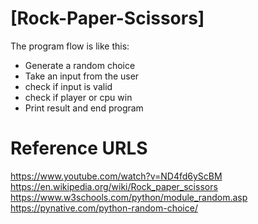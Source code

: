 # [Rock-Paper-Scissors]

The program flow is like this:
* Generate a random choice
* Take an input from the user
* check if input is valid
* check if player or cpu win
* Print result and end program


# Reference URLS
https://www.youtube.com/watch?v=ND4fd6yScBM
https://en.wikipedia.org/wiki/Rock_paper_scissors
https://www.w3schools.com/python/module_random.asp
https://pynative.com/python-random-choice/

